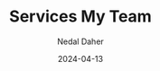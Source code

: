 ---
title: "Services My Team"
description: "At Techmade, we pride ourselves on being at the forefront of web development, utilizing the latest technologies to deliver cutting-edge solutions. Our team is composed of passionate experts who specialize in transforming your digital ideas into reality. We understand the dynamic nature of the tech 
world and continuously adapt to bring you the most efficient and innovative services. Our approach focuses on "
descriptionTwo: "using modern frameworks and tools to ensure high performance and scalability. Whether it's developing a responsive website from scratch or revamping an existing platform, we tailor our solutions to meet your specific needs. Our expertise includes, but is not limited to, HTML5, CSS3, JavaScript, React, Angular, and Vue.js. These technologies empower us to create seamless and interactive web experiences that engage users "
date: "2024-04-13"
author: "Nedal Daher"
image: "Services.jpg"
id: "2"
---